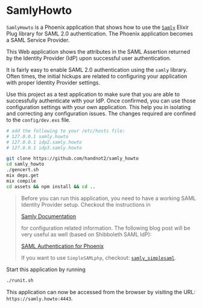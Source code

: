 # SamlyHowto

`SamlyHowto` is a Phoenix application that shows how to use the
[`Samly`](https://hex.pm/packages/samly) Elixir Plug library for
SAML 2.0 authentication. The Phoenix application becomes a
SAML Service Provider.

This Web application shows the attributes in the SAML Assertion
returned by the Identity Provider (IdP) upon successful user
authentication.

It is fairly easy to enable SAML 2.0 authentication using the
`samly` library. Often times, the initial hickups are related to
configuring your application with proper Identity Provider settings.

Use this project as a test application to make sure that you are
able to successfully authenticate with your IdP. Once confirmed,
you can use those configuration settings with your own application.
This help you in isolating and correcting any configuration issues.
The changes required are confined to the `config/dev.exs` file.

```sh
# add the following to your /etc/hosts file:
# 127.0.0.1 samly.howto
# 127.0.0.1 idp2.samly.howto
# 127.0.0.1 idp3.samly.howto

git clone https://github.com/handnot2/samly_howto
cd samly_howto
./gencert.sh
mix deps.get
mix compile
cd assets && npm install && cd ..
```

> Before you can run this application, you need to have a working
> SAML Identity Provider setup. Checkout the instructions in
> 
> [Samly Documentation](https://hexdocs.pm/samly)
>
> for configuration related information. The following blog post
> will be very useful as well (based on Shibboleth SAML IdP):
>
> [SAML Authentication for Phoenix](https://handnot2.github.io/blog/auth/saml-auth-for-phoenix)
>
> If you want to use `SimpleSAMLphp`, checkout:
> [`samly_simplesaml`](https://github.com/handnot2/samly_simplesaml).

Start this application by running

```sh
./runit.sh
```

This application can now be accessed from the browser by visiting the
URL: `https://samly.howto:4443`.
